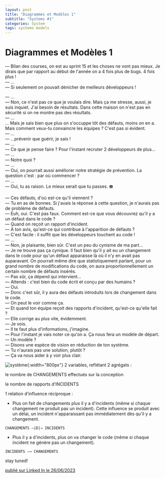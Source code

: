 ```yaml
---
layout: post
title: "Diagrammes et Modèles 1"
subtitle: "Systems #1"
categories: System
tags: systems models
---
```

# Diagrammes et Modèles 1

— Bilan des courses, on est au sprint 15 et les choses ne vont pas mieux. Je dirais que par rapport au début de l'année on a 4 fois plus de bugs. 4 fois plus !\
— …\
— Si seulement on pouvait dénicher de meilleurs développeurs !
<!--more-->
— …\
— Non, ce n'est pas ce que je voulais dire. Mais ça me stresse, aussi, je suis inquiet. J'ai besoin de résultats. Dans cette maison on n'est pas en sécurité si on ne montre pas des résultats.\
— …\
… Mais je sais bien que plus on s'occuppe tôt des défauts, moins on en a. Mais comment veux-tu convaincre les équipes ? C'est pas si évident.\
— …\
— …prévenir que guérir, je sais !\
— …\
— Ce que je pense faire ? Pour l'instant recruter 2 développeurs de plus…\
— …\
— Notre quoi ?\
— …\
— Oui, on pourrait aussi améliorer notre stratégie de prévention. La question c'est : par où commencer ?\
— …\
— Oui, tu as raison. Le mieux serait que tu passes.
☎️


— Ces défauts, d'où est-ce qu'il viennent ?\
— Tu en as de bonnes. Si j'avais la réponse à cette question, je n'aurais pas de problème de défauts.\
— Euh, oui. C'est pas faux. Comment est-ce que vous découvrez qu'il y a un défaut dans le code ?\
— Quand on reçoit un rapport d'incident.\
— À ton avis, qu'est-ce qui contribue à l'apparition de défauts ?\
— C'est facile : il suffit que les développeurs touchent au code !\
— …\
— Non, je plaisante, bien sûr. C'est un peu du cynisme de ma part…\
— Je ne trouve pas ça cynique. Il faut bien qu'il y ait eu un changement dans le code pour qu'un défaut apparaisse là où il n'y en avait pas auparavant. On pourrait même dire que statistiquement parlant, pour un grand nombre de modifications du code, on aura proportionnellement un certain nombre de défauts insérés.\
— Pas sûr, ça dépend qui intervient…\
— Attends : c'est bien du code écrit et conçu par des humains ?\
— Oui.\
— Donc c'est sûr, il y aura des défauts introduits lors de changement dans le code.\
— On peut le voir comme ça.\
— Et quand ton équipe reçoit des rapports d'incident, qu'est-ce qu'elle fait ?\
— Elle corrige au plus vite, évidemment.\
— Je vois.\
— Il te faut plus d'informations, j'imagine.\
— Pour l'instant je vais noter ce qu'on a. Ça nous fera un modèle de départ.\
— Un modèle ?\
— Disons une espèce de vision en réduction de ton système.\
— Tu n'aurais pas une solution, plutôt ?\
— Ça va nous aider à y voir plus clair.

![système](/images/changements-incidents.jpg){:width="800px"}
2 variables, reflétant 2 agrégats :

 le nombre de CHANGEMENTS effectués sur la conception

 le nombre de rapports d'INCIDENTS

1 relation d'influence réciproque : 

- Plus on fait de changements plus il y a d'incidents (même si chaque changement ne produit pas un incident). Cette influence se produit avec un délai, un incident n'apparaissant pas immédiatement dès qu'il y a changement.

```CHANGEMENTS —|D|→ INCIDENTS```

- Plus il y a d'incidents, plus on va changer le code (même si chaque incident ne génère pas un changement).

``` INCIDENTS —→ CHANGEMENTS ```

stay tuned!

[publié sur Linked In le 26/06/2023](https://www.linkedin.com/posts/christophe-thibaut-35b4657_bilan-des-courses-on-est-au-sprint-15-activity-7078981458760982528-aGFd?utm_source=share&utm_medium=member_desktop)
